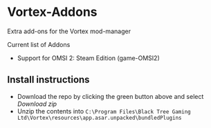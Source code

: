 # Vortex-Addons
Extra add-ons for the Vortex mod-manager

Current list of Addons
* Support for OMSI 2: Steam Edition (game-OMSI2)


## Install instructions
* Download the repo by clicking the green button above and select *Download zip*
* Unzip the contents into ```C:\Program Files\Black Tree Gaming Ltd\Vortex\resources\app.asar.unpacked\bundledPlugins```
